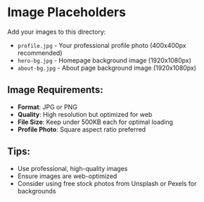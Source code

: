 # Image Placeholders

Add your images to this directory:

- `profile.jpg` - Your professional profile photo (400x400px recommended)
- `hero-bg.jpg` - Homepage background image (1920x1080px)
- `about-bg.jpg` - About page background image (1920x1080px)

## Image Requirements:
- **Format**: JPG or PNG
- **Quality**: High resolution but optimized for web
- **File Size**: Keep under 500KB each for optimal loading
- **Profile Photo**: Square aspect ratio preferred

## Tips:
- Use professional, high-quality images
- Ensure images are web-optimized
- Consider using free stock photos from Unsplash or Pexels for backgrounds
